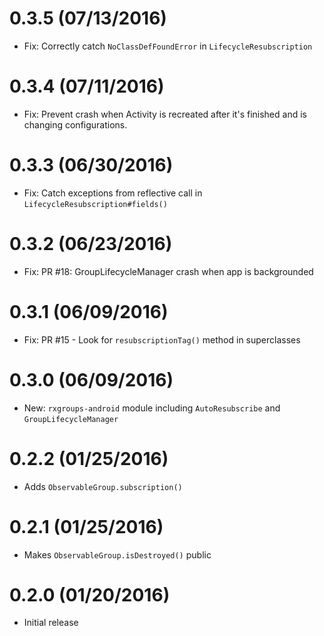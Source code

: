 # 0.3.5 (07/13/2016)

* Fix: Correctly catch `NoClassDefFoundError` in `LifecycleResubscription`

# 0.3.4 (07/11/2016)

* Fix: Prevent crash when Activity is recreated after it's finished and is changing configurations.

# 0.3.3 (06/30/2016)

* Fix: Catch exceptions from reflective call in `LifecycleResubscription#fields()`

# 0.3.2 (06/23/2016)

* Fix: PR #18: GroupLifecycleManager crash when app is backgrounded

# 0.3.1 (06/09/2016)

* Fix: PR #15 - Look for `resubscriptionTag()` method in superclasses

# 0.3.0 (06/09/2016)

* New: `rxgroups-android` module including `AutoResubscribe` and `GroupLifecycleManager`

# 0.2.2 (01/25/2016)

* Adds `ObservableGroup.subscription()`

# 0.2.1 (01/25/2016)

* Makes `ObservableGroup.isDestroyed()` public

# 0.2.0 (01/20/2016)

* Initial release
